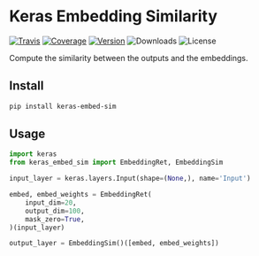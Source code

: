 # Keras Embedding Similarity

[![Travis](https://travis-ci.org/CyberZHG/keras-embed-sim.svg)](https://travis-ci.org/CyberZHG/keras-embed-sim)
[![Coverage](https://coveralls.io/repos/github/CyberZHG/keras-embed-sim/badge.svg?branch=master)](https://coveralls.io/github/CyberZHG/keras-embed-sim)
[![Version](https://img.shields.io/pypi/v/keras-embed-sim.svg)](https://pypi.org/project/keras-embed-sim/)
![Downloads](https://img.shields.io/pypi/dm/keras-embed-sim.svg)
![License](https://img.shields.io/pypi/l/keras-embed-sim.svg)

Compute the similarity between the outputs and the embeddings.

## Install

```bash
pip install keras-embed-sim
```

## Usage

```python
import keras
from keras_embed_sim import EmbeddingRet, EmbeddingSim

input_layer = keras.layers.Input(shape=(None,), name='Input')

embed, embed_weights = EmbeddingRet(
    input_dim=20,
    output_dim=100,
    mask_zero=True,
)(input_layer)

output_layer = EmbeddingSim()([embed, embed_weights])
```

